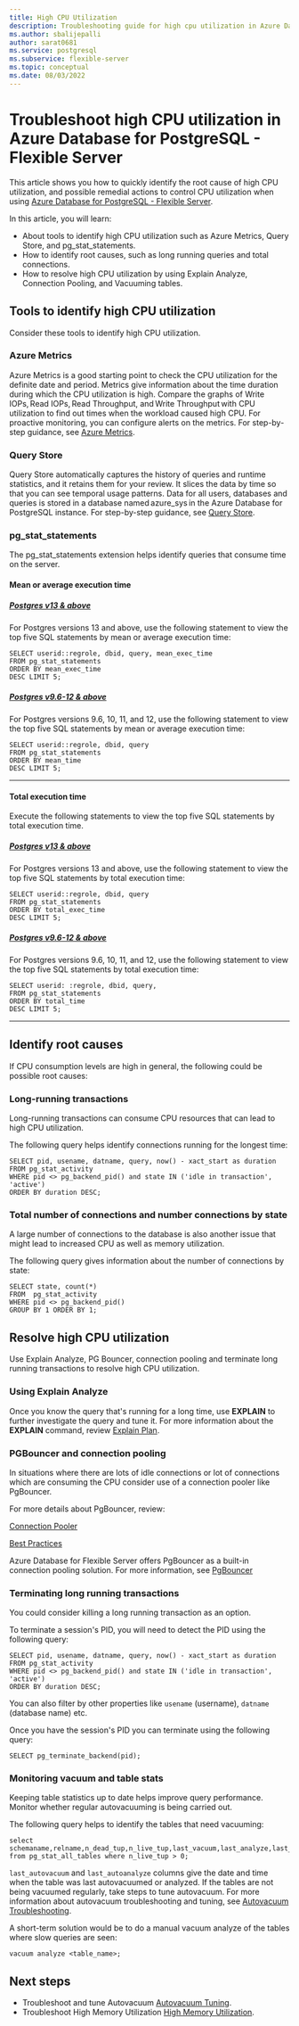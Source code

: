 ```yaml
---
title: High CPU Utilization
description: Troubleshooting guide for high cpu utilization in Azure Database for PostgreSQL - Flexible Server
ms.author: sbalijepalli
author: sarat0681
ms.service: postgresql
ms.subservice: flexible-server
ms.topic: conceptual
ms.date: 08/03/2022
---
```


#  Troubleshoot high CPU utilization in Azure Database for PostgreSQL - Flexible Server

This article shows you how to quickly identify the root cause of high CPU utilization, and possible remedial actions to control CPU utilization when using [Azure Database for PostgreSQL - Flexible Server](overview.md). 

In this article, you will learn: 

- About tools to identify high CPU utilization such as Azure Metrics, Query Store, and pg_stat_statements. 
- How to identify root causes, such as long running queries and total connections. 
- How to resolve high CPU utilization by using Explain Analyze, Connection Pooling, and Vacuuming tables. 


## Tools to identify high CPU utilization 

Consider these tools to identify high CPU utilization. 

### Azure Metrics 

Azure Metrics is a good starting point to check the CPU utilization for the definite date and period. Metrics give information about the time duration during which the CPU utilization is high. Compare the graphs of Write IOPs, Read IOPs, Read Throughput, and Write Throughput with CPU utilization to find out times when the workload caused high CPU. For proactive monitoring, you can configure alerts on the metrics. For step-by-step guidance, see [Azure Metrics](./howto-alert-on-metrics.md).


### Query Store

Query Store automatically captures the history of queries and runtime statistics, and it retains them for your review. It slices the data by time so that you can see temporal usage patterns. Data for all users, databases and queries is stored in a database named azure_sys in the Azure Database for PostgreSQL instance. For step-by-step guidance, see [Query Store](./concepts-query-store.md).

### pg_stat_statements

The pg_stat_statements extension helps identify queries that consume time on the server.

#### Mean or average execution time 

##### [Postgres v13 & above](#tab/postgres-13)


For Postgres versions 13 and above, use the following statement to view the top five SQL statements by mean or average execution time: 

```postgresql
SELECT userid::regrole, dbid, query, mean_exec_time 
FROM pg_stat_statements 
ORDER BY mean_exec_time 
DESC LIMIT 5;   
```


##### [Postgres v9.6-12 & above](#tab/postgres9-12)

For Postgres versions 9.6, 10, 11, and 12, use the following statement to view the top five SQL statements by mean or average execution time: 


```postgresql
SELECT userid::regrole, dbid, query 
FROM pg_stat_statements 
ORDER BY mean_time 
DESC LIMIT 5;    
```

---

#### Total execution time

Execute the following statements to view the top five SQL statements by total execution time. 

##### [Postgres v13 & above](#tab/postgres-13)

For Postgres versions 13 and above, use the following statement to view the top five SQL statements by total execution time: 

```postgresql
SELECT userid::regrole, dbid, query 
FROM pg_stat_statements 
ORDER BY total_exec_time 
DESC LIMIT 5;   
```

##### [Postgres v9.6-12 & above](#tab/postgres9-12)

For Postgres versions 9.6, 10, 11, and 12, use the following statement to view the top five SQL statements by total execution time: 

```postgresql
SELECT userid: :regrole, dbid, query, 
FROM pg_stat_statements 
ORDER BY total_time 
DESC LIMIT 5;    
```

---


## Identify root causes 

If CPU consumption levels are high in general, the following could be possible root causes: 


### Long-running transactions  

Long-running transactions can consume CPU resources that can lead to high CPU utilization.

The following query helps identify connections running for the longest time:  

```postgresql
SELECT pid, usename, datname, query, now() - xact_start as duration 
FROM pg_stat_activity  
WHERE pid <> pg_backend_pid() and state IN ('idle in transaction', 'active') 
ORDER BY duration DESC;   
```

### Total number of connections and number connections by state 

A large number of connections to the database is also another issue that might lead to increased CPU as well as memory utilization.


The following query gives information about the number of connections by state: 

```postgresql
SELECT state, count(*)  
FROM  pg_stat_activity   
WHERE pid <> pg_backend_pid()  
GROUP BY 1 ORDER BY 1;   
```
  
## Resolve high CPU utilization

Use Explain Analyze, PG Bouncer, connection pooling and terminate long running transactions to resolve high CPU utilization. 

### Using Explain Analyze 

Once you know the query that's running for a long time, use **EXPLAIN** to further investigate the query and tune it. 
For more information about the **EXPLAIN** command, review [Explain Plan](https://www.postgresql.org/docs/current/sql-explain.html). 


### PGBouncer and connection pooling 

In situations where there are lots of idle connections or lot of connections which are consuming the CPU consider use of a connection pooler like PgBouncer.

For more details about PgBouncer, review: 

[Connection Pooler](https://techcommunity.microsoft.com/t5/azure-database-for-postgresql/not-all-postgres-connection-pooling-is-equal/ba-p/825717)

[Best Practices](https://techcommunity.microsoft.com/t5/azure-database-for-postgresql/connection-handling-best-practice-with-postgresql/ba-p/790883)

Azure Database for Flexible Server offers PgBouncer as a built-in connection pooling solution. For more information, see [PgBouncer](./concepts-pgbouncer.md)


### Terminating long running transactions

You could consider killing a long running transaction as an option.

To terminate a session's PID, you will need to detect the PID using the following query: 

```postgresql
SELECT pid, usename, datname, query, now() - xact_start as duration 
FROM pg_stat_activity  
WHERE pid <> pg_backend_pid() and state IN ('idle in transaction', 'active') 
ORDER BY duration DESC;   
```

You can also filter by other properties like `usename` (username), `datname` (database name) etc.  

Once you have the session's PID you can terminate using the following query:

```postgresql
SELECT pg_terminate_backend(pid);
```

### Monitoring vacuum and table stats 

Keeping table statistics up to date helps improve query performance. Monitor whether regular autovacuuming is being carried out. 


The following query helps to identify the tables that need vacuuming: 

```postgresql
select schemaname,relname,n_dead_tup,n_live_tup,last_vacuum,last_analyze,last_autovacuum,last_autoanalyze 
from pg_stat_all_tables where n_live_tup > 0;   
```

`last_autovacuum` and `last_autoanalyze` columns give the date and time when the table was last autovacuumed or analyzed. If the tables are not being vacuumed regularly, take steps to tune autovacuum. For more information about autovacuum troubleshooting and tuning, see [Autovacuum Troubleshooting](./how-to-autovacuum-tuning.md).


A short-term solution would be to do a manual vacuum analyze of the tables where slow queries are seen:

```postgresql
vacuum analyze <table_name>;
```

## Next steps

- Troubleshoot and tune Autovacuum [Autovacuum Tuning](./how-to-high-cpu-utilization.md).
- Troubleshoot High Memory Utilization [High Memory Utilization](./how-to-high-memory-utilization.md).
